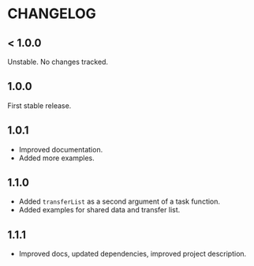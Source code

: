 # CHANGELOG

## < 1.0.0

Unstable. No changes tracked.

## 1.0.0

First stable release.

## 1.0.1

- Improved documentation.
- Added more examples.

## 1.1.0

- Added `transferList` as a second argument of a task function.
- Added examples for shared data and transfer list.

## 1.1.1

- Improved docs, updated dependencies, improved project description.
